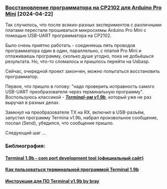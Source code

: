 ### [Восстановление программатора на CP2102 для Arduino Pro Mini](https://github.com/Vladimir-Trufanov/BitofExpert/blob/main/bifeArduino/vosstanovlenie-programmatora-na-cp2102-dlya-arduino-pro-mini.md)  [2024-04-22]

Так случилось, что после всяких-разных экспериментов с различными платами перестали прошиваться микросхемы Arduino Pro Mini с помощью USB-UART программатора на CP2102. 

Было очень приятно работать - соединяешь пять проводов программатора один в один, параллельно, с платой Pro Mini и отлаживаешь программу, сколько душе угодно, пока не добьёшься результата. Но, что-то сломалось и пришлось перейти на Usbasp.

Сейчас, очередной проект закончен, можно попытаться восстановить программатор.

Первое, что пришло в голову: "надо проверить исправность самого USB-UART преобразователя через терминальную программу". Воспользуюсь классикой - [***Terminal-ом v1.9b***](https://sites.google.com/site/terminalbpp/), который уже не раз выручал в разных делах.

Замкнул на преобразователе TX на RX, включил в USB-разъём, запустил программу Termina v1.9b, набрал произвольное сообщение, послал (Send), убедился, что сообщение пришло.

Следующий шаг ... 




### Библиография:

#### [Terminal 1.9b - сom port development tool (официальный сайт)](https://sites.google.com/site/terminalbpp/)

#### [Как пользоваться терминальной программой Terminal 1.9b](https://faq.radiofid.ru/knowledge-bases/2/articles/13-kak-polzovatsya-terminalnoj-programmoj-terminal-19b)

#### [Инструкция для ПО Terminal v1.9b by bray](https://ias.energotronika.ru/userHelp/instruktsiya_dlya_po_terminal_v1_9b_by_bray.htm)



